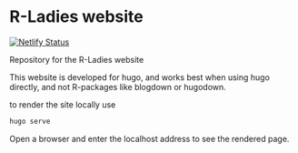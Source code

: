 
# R-Ladies website

<!-- badges: start -->

[![Netlify
Status](https://api.netlify.com/api/v1/badges/6337d44d-498a-48df-b4dd-a260eb85e6b0/deploy-status)](https://app.netlify.com/sites/naughty-beaver-cf5abd/deploys)
<!-- badges: end -->

Repository for the R-Ladies website

This website is developed for hugo, and works best when using hugo directly, and not R-packages like blogdown or hugodown. 

to render the site locally use 

```bash
hugo serve
```

Open a browser and enter the localhost address to see the rendered page.